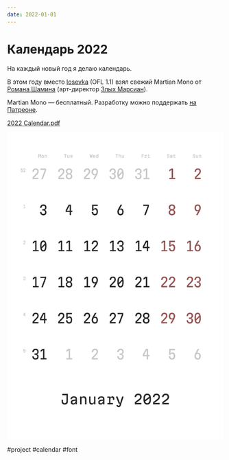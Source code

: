 ```yaml
---
date: 2022-01-01
---
```


# Календарь 2022

На каждый новый год я делаю календарь.

В этом году вместо [Iosevka](https://github.com/be5invis/Iosevka) (OFL 1.1)
взял свежий Martian Mono от [Романа Шамина](https://twitter.com/romanshamin)
(арт-директор [Злых Марсиан](https://evilmartians.com)).

Martian Mono — бесплатный. Разработку можно поддержать [на Патреоне](https://patreon.com/romanshamin).

<a href="calendar.pdf" download="2022 Calendar.pdf">2022 Calendar.pdf</a>

![Кадендарь](../2022/calendar.png "Календарь")

#project #calendar #font
